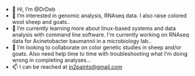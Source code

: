- 👋 Hi, I’m @DrDeb
- 👀 I’m interested in genomic analysis, RNAseq data. I also raise colored wool sheep and goats..
- 🌱 I’m currently learning more about linux-based systems and data analysis with command line software. I'm currently working on RNAseq data for Acinetobacter baumannii in a microbiology lab..
- 💞️ I’m looking to collaborate on color genetic studies in sheep and/or goats. Also need help time to time with troubleshooting what I'm doing wrong in completing analyses...
- 📫 I can be reached at in2paints@gmail.com

<!---
DrDeb/DrDeb is a ✨ special ✨ repository because its `README.md` (this file) appears on your GitHub profile.
You can click the Preview link to take a look at your changes.
--->
